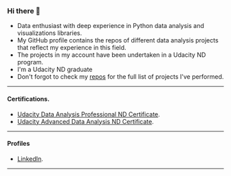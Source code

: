 ### Hi there 👋
* Data enthusiast with deep experience in Python data analysis and visualizations libraries. 
* My GitHub profile contains the repos of different data analysis projects that reflect my experience in this field.
* The projects in my account have been undertaken in a Udacity ND program.
* I'm a Udacity ND graduate
* Don't forgot to check my [repos](https://github.com/YousefSaber?tab=repositories) for the full list of projects I've performed.

***
#### **Certifications**.
* [Udacity Data Analysis Professional ND Certificate](https://confirm.udacity.com/KNLVPADL).
* [Udacity Advanced Data Analysis ND Certificate](https://confirm.udacity.com/7EWKQKLK).
***
#### **Profiles**
* [LinkedIn](https://www.linkedin.com/in/yousef-saber-537866164/).
***
